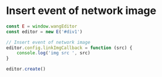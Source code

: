 # Insert event of network image

```jsx
const E = window.wangEditor
const editor = new E('#div1')

// Insert event of network image
editor.config.linkImgCallback = function (src) {
    console.log('img src ', src)
}

editor.create()
```